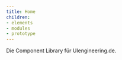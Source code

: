 ```yaml
---
title: Home
children:
- elements
- modules
- prototype
---
```


Die Component Library für UIengineering.de.
